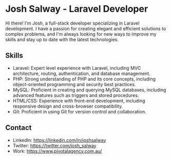 # Josh Salway - Laravel Developer

Hi there! I'm Josh, a full-stack developer specializing in Laravel development. I have a passion for creating elegant and efficient solutions to complex problems, and I'm always looking for new ways to improve my skills and stay up to date with the latest technologies.

## Skills

- Laravel: Expert level experience with Laravel, including MVC architecture, routing, authentication, and database management.
- PHP: Strong understanding of PHP and its core concepts, including object-oriented programming and security best practices.
- MySQL: Proficient in creating and querying MySQL databases, including advanced features such as triggers and stored procedures.
- HTML/CSS: Experience with front-end development, including responsive design and cross-browser compatibility.
- Git: Proficient in using Git for version control and collaboration.

## Contact
- LinkedIn: https://linkedin.com/in/joshsalway
- Twitter: https://twitter.com/josh_salway
- Work: https://www.pivotalagency.com.au/
